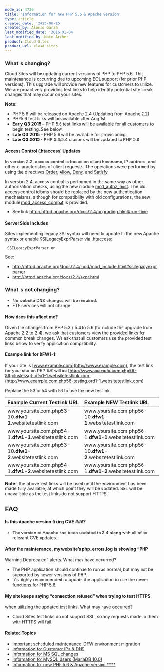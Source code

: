 ```yaml
---
node_id: 4730
title: 'Information for new PHP 5.6 & Apache version'
type: article
created_date: '2015-06-25'
created_by: Alonzo Garza
last_modified_date: '2016-01-04'
last_modified_by: Nate Archer
product: Cloud Sites
product_url: cloud-sites
---
```


### What is changing?

Cloud Sites will be updating current versions of PHP to PHP 5.6. This
maintenance is occurring due to upcoming EOL support (for prior PHP
versions). This upgrade will provide new features for customers to
utilize. We are proactively providing test links to help identify
potential site break changes that may occur on your sites.

**Note:**

-   PHP 5.6 will be released on Apache 2.4 (Updating from Apache 2.2)
-   PHP5.6 test links will be available after Aug 1st
-   **Early Q3 2015** &ndash; PHP 5.6 test links will be available for all
    customers to begin testing. See below.
-   **Late Q3 2015** &ndash; PHP 5.6 will be available for provisioning.
-   **Late Q3 2015** - PHP 5.3/5.4 clusters will be updated to PHP 5.6

#### **Access Control (.htaccess) Updates**

In version 2.2, access control is based on client hostname, IP address,
and other characteristics of client requests. The operations were
performed by using the directives
[Order](http://httpd.apache.org/docs/2.4/mod/mod_access_compat.html#order),
[Allow](http://httpd.apache.org/docs/2.4/mod/mod_access_compat.html#allow),
[Deny](http://httpd.apache.org/docs/2.4/mod/mod_access_compat.html#deny),
and
[Satisfy](http://httpd.apache.org/docs/2.4/mod/mod_access_compat.html#satisfy).

In version 2.4, access control is performed in the same way as other
authorization checks, using the new module
[mod\_authz\_host](http://httpd.apache.org/docs/2.4/mod/mod_authz_host.html).
The old access control idioms should be replaced by the new
authentication mechanisms, although for compatibility with old
configurations, the new module
[mod\_access\_compat](http://httpd.apache.org/docs/2.4/mod/mod_access_compat.html)
is provided.

-   See link <http://httpd.apache.org/docs/2.4/upgrading.html#run-time>

#### Server Side Includes

Sites implementing legacy SSI syntax will need to update to the new
Apache syntax or enable SSILegacyExprParser via .htaccess:

     SSILegacyExprParser on

See:

-   <http://httpd.apache.org/docs/2.4/mod/mod_include.html#ssilegacyexprparser>
-   <http://httpd.apache.org/docs/2.4/expr.html>

### What is not changing?

-   No website DNS changes will be required.
-   FTP services will not change.

#### How does this affect me?

Given the changes from PHP 5.3 / 5.4 to 5.6 (to include the upgrade from
Apache 2.2 to 2.4), we ask that customers view the provided links for
common break changes. We ask that all customers use the provided test
links below to verify application compatibility.

#### Example link for DFW1-1:

If your site is [www.example.com](http://www.example.com), the test link
for your site on PHP 5.6 will be
[http://www.example.com.php56-&lt;cluster&gt;.dfw1-1.websitetestlink.com](http://www.example.com.php56-testing.ord1-1.websitetestlink.com)

Replace the 53 or 54 with 56 to use the new testlink.

<table>
<colgroup>
<col width="50%" />
<col width="50%" />
</colgroup>
<thead>
<tr class="header">
<th align="left"><div class="tablesorter-header-inner">
Example Current Testlink URL
</div></th>
<th align="left"><div class="tablesorter-header-inner">
Example NEW Testlink URL
</div></th>
</tr>
</thead>
<tbody>
<tr class="odd">
<td align="left"><span>www.yoursite.com.php53-10</span><em>.</em><strong>dfw1-1</strong><span>.websitetestlink.com</span></td>
<td align="left">www.yoursite.com.php56-10<em>.</em><strong>dfw1-1</strong>.websitetestlink.com</td>
</tr>
<tr class="even">
<td align="left"><span>www.yoursite.com.php54-1</span><em>.</em><strong>dfw1-1</strong><span>.websitetestlink.com</span></td>
<td align="left"><span>www.yoursite.com.php56-1</span><em>.</em><strong>dfw1-1</strong><span>.websitetestlink.com</span></td>
</tr>
<tr class="odd">
<td align="left">www.yoursite.com.php53-10.<strong>dfw1-2</strong>.websitetestlink.com</td>
<td align="left">www.yoursite.com.php56-10.<strong>dfw1-2</strong>.websitetestlink.com</td>
</tr>
<tr class="even">
<td align="left">www.yoursite.com.php54-1.<strong>dfw1-2</strong>.websitetestlink.com</td>
<td align="left">www.yoursite.com.php56-1.<strong>dfw1-2</strong>.websitetestlink.com</td>
</tr>
</tbody>
</table>

**Note:** The above test links will be used until the environment has been
made fully available, at which point they will be updated. SSL will be unavailable as the test links do not
support HTTPS.

## FAQ

#### Is this Apache version fixing CVE \#\#\#?

-   The version of Apache has been updated to 2.4 along with all of its
    relevant CVE updates.

#### After the maintenance, my website&rsquo;s php\_errors.log is showing &ldquo;PHP
Warning Deprecated&rdquo; alerts. What may have occurred?

-   The PHP application should continue to run as normal, but may not be
    supported by newer versions of PHP.
-   It's highly recommended to update the application to use the newer
    functions for PHP 5.6.

#### My site keeps saying &ldquo;connection refused&rdquo; when trying to test HTTPS
when utilizing the updated test links. What may have occurred?

-   Cloud Sites test links do not support SSL, so any requests made to
    them with HTTPS will fail.

#### Related Topics

-   [Important scheduled maintenance: DFW environment
    migration](/how-to/important-scheduled-maintenance-dfw-environment-migration)
-   [Information for Customer IPs &
    DNS](/how-to/information-for-customer-ip-addresses-and-dns)
-   [Information for MS SQL
    changes](/how-to/information-for-ms-sql-changes)
-   [Information for MySQL Users
    (MariaDB 10.0)](/how-to/information-for-mysql-users-mariadb-100-0)
-   [Information for new PHP 5.6 & Apache version
    ****](/how-to/information-for-new-php-56-apache-version-0)


